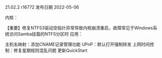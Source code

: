 21.02.2 r16772
发布日期 2022-05-06

内核：

【重要】修复NTFS3驱动空指针异常导致内核崩溃重启，故障常见于Windows系统访问Samba挂载的NTFS分区时
应用：

主机名映射：添加CNAME记录管理功能
UPnP：默认打开强制转发
上网时间控制：修复星期规则混乱问题
更新QuickStart
